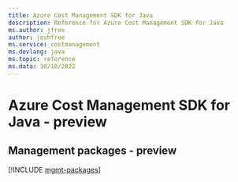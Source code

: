```yaml
---
title: Azure Cost Management SDK for Java
description: Reference for Azure Cost Management SDK for Java
ms.author: jfree
author: joshfree
ms.service: costmanagement
ms.devlang: java
ms.topic: reference
ms.data: 10/10/2022
---
```

# Azure Cost Management SDK for Java - preview

## Management packages - preview
[!INCLUDE [mgmt-packages](cost-management-mgmt-index.md)]